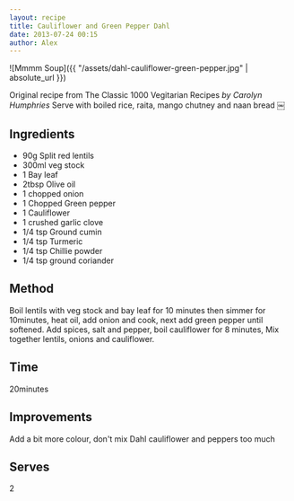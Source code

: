 ```yaml
---
layout: recipe
title: Cauliflower and Green Pepper Dahl
date: 2013-07-24 00:15
author: Alex
---
```


![Mmmm Soup]({{ "/assets/dahl-cauliflower-green-pepper.jpg" | absolute_url }})


Original recipe from The Classic 1000 Vegitarian Recipes *by Carolyn Humphries*
Serve with boiled rice, raita, mango chutney and naan bread
￼

## Ingredients
- 90g Split red lentils
- 300ml veg stock
- 1 Bay leaf
- 2tbsp Olive oil
- 1 chopped onion
- 1 Chopped Green pepper
- 1 Cauliflower
- 1 crushed garlic clove
- 1/4 tsp Ground cumin
- 1/4 tsp Turmeric
- 1/4 tsp Chillie powder
- 1/4 tsp ground coriander

## Method
Boil lentils with veg stock and bay leaf for 10 minutes then simmer for 10minutes, heat oil, add onion and cook, next add green pepper until softened. Add spices, salt and pepper, boil cauliflower for 8 minutes, Mix together lentils, onions and cauliflower.

## Time
20minutes

## Improvements
Add a bit more colour, don't mix Dahl cauliflower and peppers too much

## Serves
2
